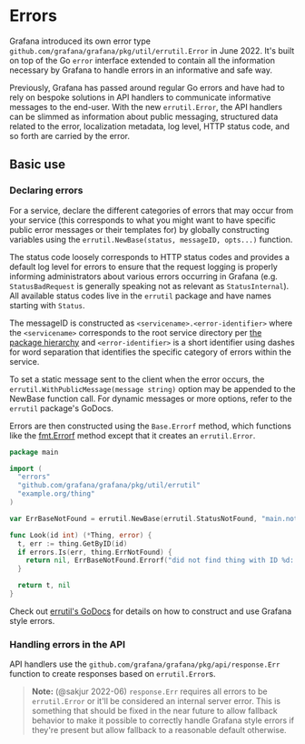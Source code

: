 # Errors

Grafana introduced its own error type `github.com/grafana/grafana/pkg/util/errutil.Error`
in June 2022. It's built on top of the Go `error` interface extended to
contain all the information necessary by Grafana to handle errors in an
informative and safe way.

Previously, Grafana has passed around regular Go errors and have had to
rely on bespoke solutions in API handlers to communicate informative
messages to the end-user. With the new `errutil.Error`, the API handlers
can be slimmed as information about public messaging, structured data
related to the error, localization metadata, log level, HTTP status
code, and so forth are carried by the error.

## Basic use

### Declaring errors

For a service, declare the different categories of errors that may occur
from your service (this corresponds to what you might want to have
specific public error messages or their templates for) by globally
constructing variables using the `errutil.NewBase(status, messageID, opts...)`
function.

The status code loosely corresponds to HTTP status codes and provides a
default log level for errors to ensure that the request logging is
properly informing administrators about various errors occurring in
Grafana (e.g. `StatusBadRequest` is generally speaking not as relevant
as `StatusInternal`). All available status codes live in the `errutil`
package and have names starting with `Status`.

The messageID is constructed as `<servicename>.<error-identifier>` where
the `<servicename>` corresponds to the root service directory per
[the package hierarchy](package-hierarchy.md) and `<error-identifier>`
is a short identifier using dashes for word separation that identifies
the specific category of errors within the service.

To set a static message sent to the client when the error occurs, the
`errutil.WithPublicMessage(message string)` option may be appended to
the NewBase function call. For dynamic messages or more options, refer
to the `errutil` package's GoDocs.

Errors are then constructed using the `Base.Errorf` method, which
functions like the [fmt.Errorf](https://pkg.go.dev/fmt#Errorf) method
except that it creates an `errutil.Error`.

```go
package main

import (
  "errors"
  "github.com/grafana/grafana/pkg/util/errutil"
  "example.org/thing"
)

var ErrBaseNotFound = errutil.NewBase(errutil.StatusNotFound, "main.not-found", errutil.WithPublicMessage("Thing not found"))

func Look(id int) (*Thing, error) {
  t, err := thing.GetByID(id)
  if errors.Is(err, thing.ErrNotFound) {
    return nil, ErrBaseNotFound.Errorf("did not find thing with ID %d: %w", id, err)
  }

  return t, nil
}
```

Check out [errutil's GoDocs](https://pkg.go.dev/github.com/grafana/grafana@v0.0.0-20220621133844-0f4fc1290421/pkg/util/errutil)
for details on how to construct and use Grafana style errors.

### Handling errors in the API

API handlers use the `github.com/grafana/grafana/pkg/api/response.Err`
function to create responses based on `errutil.Error`s.

> **Note:** (@sakjur 2022-06) `response.Err` requires all errors to be
> `errutil.Error` or it'll be considered an internal server error.
> This is something that should be fixed in the near future to allow
> fallback behavior to make it possible to correctly handle Grafana
> style errors if they're present but allow fallback to a reasonable
> default otherwise.

